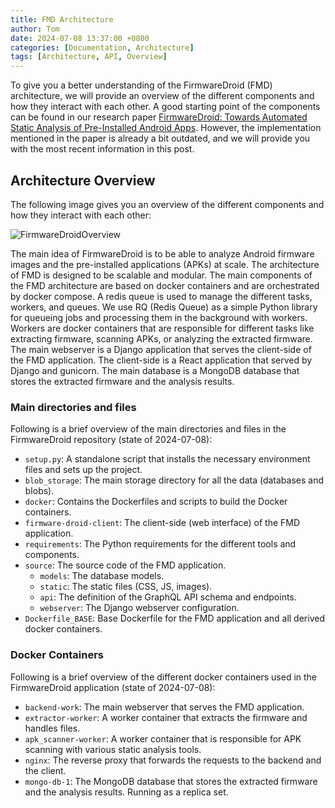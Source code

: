 ```yaml
---
title: FMD Architecture
author: Tom
date: 2024-07-08 13:37:00 +0800
categories: [Documentation, Architecture]
tags: [Architecture, API, Overview]
---
```


To give you a better understanding of the FirmwareDroid (FMD) architecture, we will provide an overview of the 
different components and how they interact with each other. A good starting point of the components can 
be found in our research paper [FirmwareDroid: Towards Automated Static Analysis of Pre-Installed Android Apps](https://ieeexplore.ieee.org/document/10172951).
However, the implementation mentioned in the paper is already a bit outdated, and 
we will provide you with the most recent information in this post.

## Architecture Overview
The following image gives you an overview of the different components and how they interact with each other:

![FirmwareDroidOverview](https://firmwaredroid.github.io/commons/FirmwareDroidOverview.png)

The main idea of FirmwareDroid is to be able to analyze Android firmware images and the pre-installed applications (APKs)
at scale. The architecture of FMD is designed to be scalable and modular. The main components of the FMD architecture
are based on docker containers and are orchestrated by docker compose. A redis queue is used to manage the different
tasks, workers, and queues. We use RQ (Redis Queue) as a simple Python library for queueing jobs and 
processing them in the background with workers. Workers are docker containers that are responsible for different tasks
like extracting firmware, scanning APKs, or analyzing the extracted firmware. The main webserver is a Django application
that serves the client-side of the FMD application. The client-side is a React application that served by Django and
gunicorn. The main database is a MongoDB database that stores the extracted firmware and the analysis results.



### Main directories and files
Following is a brief overview of the main directories and files in the FirmwareDroid repository (state of 2024-07-08):
- `setup.py`: A standalone script that installs the necessary environment files and sets up the project.
- `blob_storage`: The main storage directory for all the data (databases and blobs).
- `docker`: Contains the Dockerfiles and scripts to build the Docker containers.
- `firmware-droid-client`: The client-side (web interface) of the FMD application.
- `requirements`: The Python requirements for the different tools and components.
- `source`: The source code of the FMD application.
  - `models`: The database models.
  - `static`: The static files (CSS, JS, images).
  - `api`: The definition of the GraphQL API schema and endpoints.
  - `webserver`: The Django webserver configuration. 
- `Dockerfile_BASE`: Base Dockerfile for the FMD application and all derived docker containers.

### Docker Containers
Following is a brief overview of the different docker containers used in the FirmwareDroid application 
(state of 2024-07-08):
- `backend-work`: The main webserver that serves the FMD application.
- `extractor-worker`: A worker container that extracts the firmware and handles files.
- `apk_scanner-worker`: A worker container that is responsible for APK scanning with various static analysis tools.
- `nginx`: The reverse proxy that forwards the requests to the backend and the client.
- `mongo-db-1`: The MongoDB database that stores the extracted firmware and the analysis results. Running as a replica 
set.

